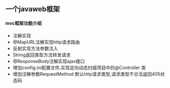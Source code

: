 ## 一个javaweb框架

#### mvc框架功能介绍
* 注解实现
* @MapURL注解实现http请求路由
* 反射实现方法参数注入
* String返回类型方法转发请求
* @ResponseBody注解实现ajax接口
* 增加config.ini配置文件,实现定向动态扫描项目中的@Controller 类
* 增加注解参数RequestMethod 默认http请求类型,请求类型不合法返回405状态码


